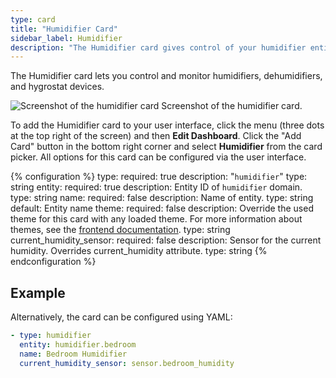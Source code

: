 ```yaml
---
type: card
title: "Humidifier Card"
sidebar_label: Humidifier
description: "The Humidifier card gives control of your humidifier entity, allowing you to change the target humidity and mode of the entity."
---
```


The Humidifier card lets you control and monitor humidifiers, dehumidifiers, and hygrostat devices.

<p class='img'>
  <img src='/images/dashboards/humidifier_card.png' alt='Screenshot of the humidifier card'>
  Screenshot of the humidifier card.
</p>

To add the Humidifier card to your user interface, click the menu (three dots at the top right of the screen) and then **Edit Dashboard**. Click the "Add Card" button in the bottom right corner and select **Humidifier** from the card picker. All options for this card can be configured via the user interface.

{% configuration %}
type:
  required: true
  description: "`humidifier`"
  type: string
entity:
  required: true
  description: Entity ID of `humidifier` domain.
  type: string
name:
  required: false
  description: Name of entity.
  type: string
  default: Entity name
theme:
  required: false
  description: Override the used theme for this card with any loaded theme. For more information about themes, see the [frontend documentation](/integrations/frontend/).
  type: string
current_humidity_sensor:
  required: false
  description: Sensor for the current humidity. Overrides current_humidity attribute.
  type: string
{% endconfiguration %}

## Example

Alternatively, the card can be configured using YAML:

```yaml
- type: humidifier
  entity: humidifier.bedroom
  name: Bedroom Humidifier
  current_humidity_sensor: sensor.bedroom_humidity
```
